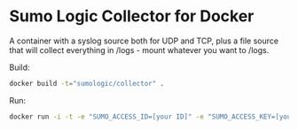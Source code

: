 # Sumo Logic Collector for Docker

A container with a syslog source both for UDP and TCP, plus a file source that will collect everything in /logs - mount whatever you want to /logs.

Build:

```bash
docker build -t="sumologic/collector" .
```

Run:
```bash
docker run -i -t -e "SUMO_ACCESS_ID=[your ID]" -e "SUMO_ACCESS_KEY=[your-access-key]" -P -v /var/log:/logs sumologic/collector
```